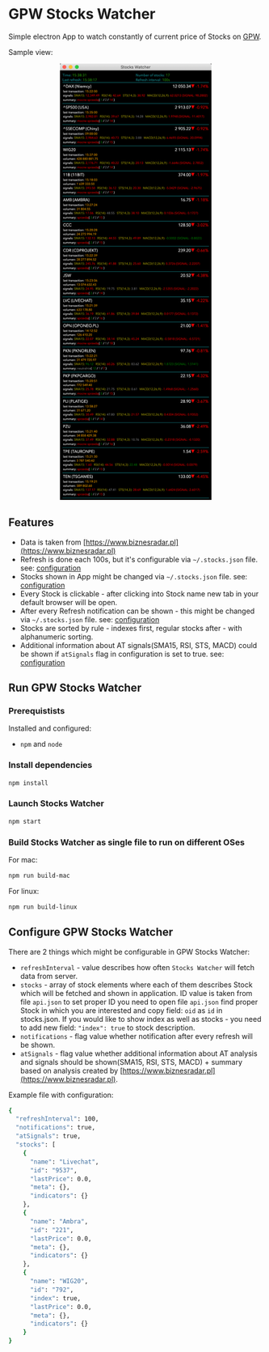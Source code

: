 # GPW Stocks Watcher

Simple electron App to watch constantly of current price of Stocks on [GPW](https://www.gpw.pl/).

Sample view:

<p align="center">
  <img src="stocks_watcher.png" width="300">
</p>

## Features

* Data is taken from [https://www.biznesradar.pl](https://www.biznesradar.pl)
* Refresh is done each 100s, but it's configurable via `~/.stocks.json` file. see: [configuration](#configure-gpw-stocks-watcher)
* Stocks shown in App might be changed via `~/.stocks.json` file. see: [configuration](#configure-gpw-stocks-watcher)
* Every Stock is clickable - after clicking into Stock name new tab in your default browser will be open.
* After every Refresh notification can be shown - this might be changed via `~/.stocks.json` file. see: [configuration](#configure-gpw-stocks-watcher)
* Stocks are sorted by rule - indexes first, regular stocks after - with alphanumeric sorting.
* Additional information about AT signals(SMA15, RSI, STS, MACD) could be shown if `atSignals` flag in configuration is set to true. see: [configuration](#configure-gpw-stocks-watcher)

## Run GPW Stocks Watcher

### Prerequistists

Installed and configured:

* `npm` and `node`

### Install dependencies

```bash
npm install
```

### Launch Stocks Watcher

```bash
npm start
```

### Build Stocks Watcher as single file to run on different OSes

For mac:

```bash
npm run build-mac
```

For linux:

```bash
npm run build-linux
```

## Configure GPW Stocks Watcher

There are 2 things which might be configurable in GPW Stocks Watcher:

* `refreshInterval` - value describes how often `Stocks Watcher` will fetch data from server.
* `stocks` - array of stock elements where each of them describes Stock which will be fetched and shown in application. ID value is taken from file `api.json` to set proper ID you need to open file `api.json` find proper Stock in which you are interested and copy field: `oid` as `id` in stocks.json. If you would like to show index as well as stocks - you need to add new field: `"index": true` to stock description.
* `notifications` - flag value whether notification after every refresh will be shown.
* `atSignals` - flag value whether additional information about AT analysis and signals should be shown(SMA15, RSI, STS, MACD) + summary based on analysis created by [https://www.biznesradar.pl](https://www.biznesradar.pl).

Example file with configuration:

```bash
{
  "refreshInterval": 100,
  "notifications": true,
  "atSignals": true,
  "stocks": [
    {
      "name": "Livechat",
      "id": "9537",
      "lastPrice": 0.0,
      "meta": {},
      "indicators": {}
    },
    {
      "name": "Ambra",
      "id": "221",
      "lastPrice": 0.0,
      "meta": {},
      "indicators": {}
    },
    {
      "name": "WIG20",
      "id": "792",
      "index": true,
      "lastPrice": 0.0,
      "meta": {},
      "indicators": {}
    }
}
```
